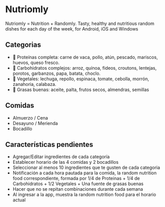 # Nutriomly
Nutriomly = Nutrition + Randomly. Tasty, healthy and nutritious random dishes for each day of the week, for Android, iOS and Windows

## Categorias
- 🍗 Proteínas completa: carne de vaca, pollo, atún, pescado, mariscos, huevos, queso fresco.
- 🌽 Carbohidratos complejos: arroz, quínoa, fideos, croutons, lentejas, porotos, garbanzos, papa, batata, choclo.
- 🍅 Vegetales: lechuga, repollo, espinaca, tomate, cebolla, morrón, zanahoria, calabaza.
- 🥑 Grasas buenas: aceite, palta, frutos secos, almendras, semillas

## Comidas
- Almuerzo / Cena 
- Desayuno / Merienda 
- Bocadillo 

## Características pendientes
- Agregar/Editar ingredientes de cada categoría
- Establecer horario de las 4 comidas y 2 bocadillos
- Seleccionar al menos 10 ingredientes que te gusten de cada categoria
- Notificación a cada hora pautada para la comida, la random nutrition food correspondiente, formada por 1/4 de Proteinas + 1/4 de Carbohidratos + 1/2 Vegetales + Una fuente de grasas buenas
- Hacer que no se repitan combinaciones durante cada semana
- Al ingresar a la app, muestra la random nutrition food para el horario actual
